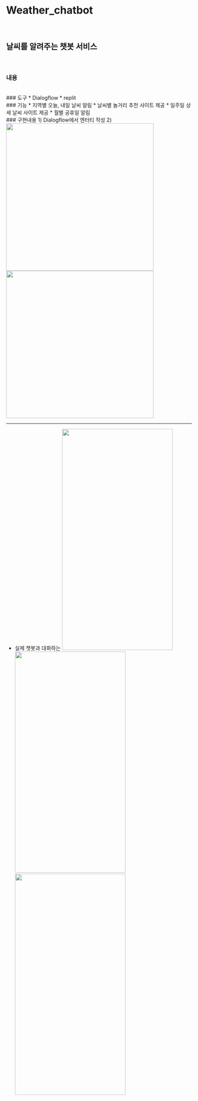 # Weather_chatbot
<br>

## 날씨를 알려주는 챗봇 서비스

<br>

### 내용


<br>
### 도구
* Dialogflow
* replit
<br>
### 기능
* 지역별 오늘, 내일 날씨 알림
* 날씨별 놀거리 추천 사이트 제공
* 일주일 상세 날씨 사이트 제공
* 월별 공휴일 알림
<br>
### 구현내용
1) Dialogflow에서 엔터티 작성                                 2) 
<img src="https://user-images.githubusercontent.com/80025812/229332399-947e6675-8acb-448a-ad40-d93942df1bea.png" width="400" height="400"/><img src="https://user-images.githubusercontent.com/80025812/229332220-3f47d6f9-0749-40ac-8c34-b130af85091e.png" width="400" height="400"/>




<br>

---
* 실제 챗봇과 대화하는 
<img src="https://user-images.githubusercontent.com/80025812/229332549-ca303426-7332-43f5-8f9c-59832281fe6f.png" width="300" height="600"/><img src="https://user-images.githubusercontent.com/80025812/229332564-3fb7ccd8-4fe1-4273-af6a-0813bb484ada.png" width="300" height="600"/><img src="https://user-images.githubusercontent.com/80025812/229332589-4bbfe4dd-fd8d-41b3-bd3d-bb6109b4f970.png" width="300" height="600"/>

<br>




